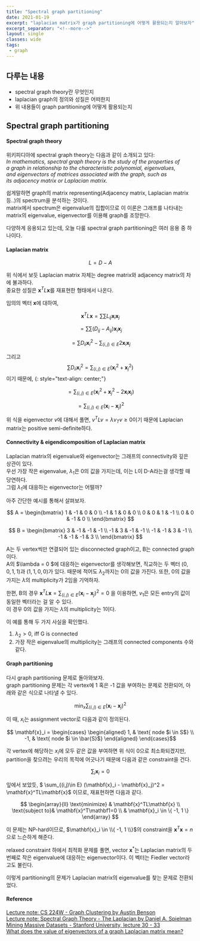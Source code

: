 ```yaml
---
title: "Spectral graph partitioning"
date: 2021-01-19
excerpt: "laplacian matrix가 graph partitioning에 어떻게 활용되는지 알아보자"
excerpt_separator: "<!--more-->"
layout: single
classes: wide
tags: 
 - graph
---
```






## 다루는 내용
- spectral graph theory란 무엇인지
- laplacian graph의 정의와 성질은 어떠한지
- 위 내용들이 graph partitioning에 어떻게 활용되는지



## Spectral graph partitioning
#### Spectral graph theory

위키피디아에 spectral graph theory는 다음과 같이 소개되고 있다:  
<cite>In mathematics, spectral graph theory is the study of the properties of a graph in relationship to the characteristic polynomial, eigenvalues, and eigenvectors of matrices associated with the graph, such as its adjacency matrix or Laplacian matrix.</cite>

쉽게말하면 graph의 matrix representing(Adjacency matrix, Laplacian matrix 등..)의 spectrum을 분석하는 것이다.  
matrix에서 spectrum은 eigenvalue의 집합이므로 이 이론은 그래프를 나타내는 matrix의 eigenvalue, eigenvector를 이용해 graph를 조망한다.   

다양하게 응용되고 있는데, 오늘 다룰 spectral graph partitioning은 여러 응용 중 하나이다.


#### Laplacian matrix

$$L = D - A$$

위 식에서 보듯 Laplacian matrix 자체는 degree matrix와 adjacency matrix의 차에 불과하다.  
중요한 성질은 $\mathbf{x}^T L \mathbf{x}$를 재표현한 형태에서 나온다.

임의의 벡터 $\mathbf{x}$에 대하여,

$$\mathbf{x}^T L \mathbf{x} = \sum\sum L_{ij}\mathbf{x}_i\mathbf{x}_j $$

$$= \sum\sum(D_{ij}-A_{ij})\mathbf{x}_i\mathbf{x}_j$$

$$= \sum D_{ii} \mathbf{x}_i^2 - \sum_{(i,j) \in E} 2\mathbf{x}_i \mathbf{x}_j$$  

그리고 $$\sum D_{ii} \mathbf{x}_{i}^{2} = \sum_{(i,j) \in E} (\mathbf{x}_i^2+\mathbf{x}_j^2)$$ 이기 때문에,
{: style="text-align: center;"}

$$= \sum_{(i,j) \in E} (\mathbf{x}_i^2+\mathbf{x}_j^2 - 2\mathbf{x}_i \mathbf{x}_j) $$

$$= \sum_{(i,j) \in E}(\mathbf{x}_i - \mathbf{x}_j)^2 $$



위 식을 eigenvector $v$에 대해서 풀면, $v^TLv = \lambda v_Tv \geq 0$이기 때문에 Laplacian matrix는 positive semi-definite하다.  

#### Connectivity & eigendicomposition of Laplacian matrix 

Laplacian matrix의 eigenvalue와 eigenvector는 그래프의 connectivity와 깊은 상관이 있다.  
우선 가장 작은 eigenvalue, $\lambda_1$은 0의 값을 가지는데, 이는 L이 D-A라는걸 생각할 때 당연하다.  
그럼 $\lambda_1$에 대응하는 eigenvector는 어떨까?

아주 간단한 예시를 통해서 살펴보자. 



$$ A = 
    \begin{bmatrix}
    1 & -1 & 0 & 0 \\
    -1 & 1 & 0 & 0 \\
    0 & 0 & 1 & -1 \\
    0 & 0 & -1 & 0 \\
    \end{bmatrix}
$$

$$ B = 
    \begin{bmatrix}
    3 & -1 & -1 & -1 \\
    -1 & 3 & -1 & -1 \\
    -1 & -1 & 3 & -1 \\
    -1 & -1 & -1 & 3 \\
    \end{bmatrix}
$$


A는 두 vertex씩만 연결되어 있는 disconnected graph이고, B는 connected graph이다.  
A의 $\lambda = 0 $에 대응하는 eigenvector를 생각해보면, 직교하는 두 벡터 $(0, 0, 1, 1)$과 $(1, 1, 0, 0)$가 있다. 
때문에 적어도 $\lambda_2$까지는 0의 값을 가진다. 또한, 0의 값을 가지는 $\lambda$의 multiplicity가 2임을 기억하자.  

한편, B의 경우  $\mathbf{x}^T L \mathbf{x} = \sum_{(i,j) \in E}(\mathbf{x}_i - \mathbf{x}_j)^2 = 0$ 을 이용하면, $v_1$은 모든 entry의 값이 동일한 벡터라는 걸 알 수 있다.  
이 경우 0의 값을 가지는 $\lambda$의 multiplicity는 1이다.


이 예를 통해 두 가지 사실을 확인했다.
1. $\lambda_2 > 0$, iff G is connected
2. 가장 작은 eigenvalue의 multiplicity는 그래프의 connected components 수와 같다.


#### Graph partitioning

다시 graph partitioning 문제로 돌아와보자.  
graph partitioning 문제는 각 vertex에 1 혹은 -1 값을 부여하는 문제로 전환되어, 아래와 같은 식으로 나타낼 수 있다.  

$$\min_x \sum_{(i,j)\in E} (\mathbf{x}_i - \mathbf{x}_j)^2$$

이 때, $x_i$는 assignment vector로 다음과 같이 정의된다.  

 $$  \mathbf{x}_i =
\begin{cases}
\begin{aligned}
 1,  & \text{ node $i \in S$} \\
-1, & \text{ node $i \in \bar{S}$}
\end{aligned}
\end{cases}$$  

각 vertex에 해당하는 $x_i$에 모두 같은 값을 부여하면 위 식이 0으로 최소화되겠지만, partition을 찾으려는 우리의 목적에 어긋나기 때문에 다음과 같은 constraint을 건다.

$$\sum_i \mathbf{x}_i = 0 $$  

잎에서 보았듯, $ \sum_{(i,j)\in E} (\mathbf{x}_i - \mathbf{x}_j)^2 = \mathbf{x}^TL\mathbf{x}$ 이므로, 재표현하면 다음과 같다.

$$
\begin{array}{ll}
\text{minimize}  & \mathbf{x}^TL\mathbf{x}  \\
\text{subject to}& \mathbf{x}^T\mathbf1=0 \\
& \mathbf{x}_i \in \{ -1, 1 \}
\end{array}
$$  


이 문제는 NP-hard이므로, $\mathbf{x}_i \in \\{ -1, 1 \\}$의 constraint을 $\mathbf{x}^T\mathbf{x}=n$으로 느슨하게 해준다.  

relaxed constraint 하에서 최적화 문제를 풀면, vector $\mathbf{x}^*$는 Laplacian matrix의 두 번째로 작은 eigenvalue에 대응하는 eigenvector이다. 이 벡터는 Fiedler vector라고도 불린다.  

이렇게 partitioning의 문제가 Laplacian matrix의 eigenvalue를 찾는 문제로 전환되었다.




#### Reference

[Lecture note: CS 224W - Graph Clustering by Austin Benson](http://snap.stanford.edu/class/cs224w-2016/slides/clustering.pdf)  
[Lecture note: Spectral Graph Theory - The Laplacian by Daniel A. Spielman](https://www.cs.yale.edu/homes/spielman/561/2009/lect02-09.pdf)  
[Mining Massive Datasets - Stanford University,  lecture 30 - 33](https://youtu.be/FRZvgNvALJ4)  
[What does the value of eigenvectors of a graph Laplacian matrix mean?](https://math.stackexchange.com/questions/3853424/what-does-the-value-of-eigenvectors-of-a-graph-laplacian-matrix-mean)  